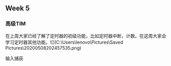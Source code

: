 ## Week 5



### 高级TIM

在上周大家已经了解了定时器的初级功能，比如定时器中断，计数。在这周大家会学习定时器其他功能。![](C:\Users\lenovo\Pictures\Saved Pictures\20200508202457535.png)

输入捕获


